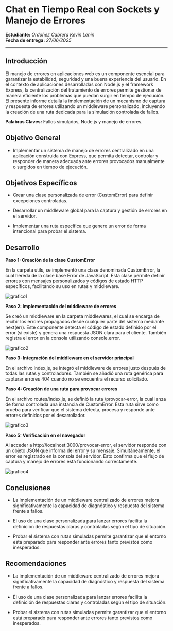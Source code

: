 #  Chat en Tiempo Real con Sockets y Manejo de Errores

**Estudiante:** _Ordoñez Cabrera Kevin Lenin_  
**Fecha de entrega:** _27/06/2025_

---

##  Introducción
El manejo de errores en aplicaciones web es un componente esencial para garantizar la estabilidad, seguridad y una buena experiencia del usuario. En el contexto de aplicaciones desarrolladas con Node.js y el framework Express, la centralización del tratamiento de errores permite gestionar de manera eficiente los problemas que puedan surgir en tiempo de ejecución. El presente informe detalla la implementación de un mecanismo de captura y respuesta de errores utilizando un middleware personalizado, incluyendo la creación de una ruta dedicada para la simulación controlada de fallos.


**Palabras Claves:** Fallos simulados, Node.js y manejo de errores.



## Objetivo General
* Implementar un sistema de manejo de errores centralizado en una aplicación construida con Express, que permita detectar, controlar y responder de manera adecuada ante errores provocados manualmente o surgidos en tiempo de ejecución.

## Objetivos Específicos
* Crear una clase personalizada de error (CustomError) para definir excepciones controladas.

* Desarrollar un middleware global para la captura y gestión de errores en el servidor.

* Implementar una ruta específica que genere un error de forma intencional para probar el sistema.




## Desarrollo

__Paso 1: Creación de la clase CustomError__

En la carpeta utils, se implementó una clase denominada CustomError, la cual hereda de la clase base Error de JavaScript. Esta clase permite definir errores con mensajes personalizados y códigos de estado HTTP específicos, facilitando su uso en rutas y middleware.


![grafico1](https://i.imgur.com/49202RM.png)


__Paso 2: Implementación del middleware de errores__

Se creó un middleware en la carpeta middlewares, el cual se encarga de recibir los errores propagados desde cualquier parte del sistema mediante next(err). Este componente detecta el código de estado definido por el error (si existe) y genera una respuesta JSON clara para el cliente. También registra el error en la consola utilizando console.error.

![grafico2](https://i.imgur.com/31NaDvq.png)

__Paso 3: Integración del middleware en el servidor principal__

En el archivo index.js, se integró el middleware de errores justo después de todas las rutas y controladores. También se añadió una ruta genérica para capturar errores 404 cuando no se encuentra el recurso solicitado.

__Paso 4: Creación de una ruta para provocar errores__

En el archivo routes/index.js, se definió la ruta /provocar-error, la cual lanza de forma controlada una instancia de CustomError. Esta ruta sirve como prueba para verificar que el sistema detecta, procesa y responde ante errores definidos por el desarrollador.

![grafico3](https://i.imgur.com/tIc8HAf.png)


__Paso 5: Verificación en el navegador__

Al acceder a http://localhost:3000/provocar-error, el servidor responde con un objeto JSON que informa del error y su mensaje. Simultáneamente, el error es registrado en la consola del servidor. Esto confirma que el flujo de captura y manejo de errores está funcionando correctamente.

![grafico4](https://i.imgur.com/uNk1Tjm.png)


## Conclusiones
* La implementación de un middleware centralizado de errores mejora significativamente la capacidad de diagnóstico y respuesta del sistema frente a fallos.

* El uso de una clase personalizada para lanzar errores facilita la definición de respuestas claras y controladas según el tipo de situación.

* Probar el sistema con rutas simuladas permite garantizar que el entorno está preparado para responder ante errores tanto previstos como inesperados.

## Recomendaciones
* La implementación de un middleware centralizado de errores mejora significativamente la capacidad de diagnóstico y respuesta del sistema frente a fallos.

* El uso de una clase personalizada para lanzar errores facilita la definición de respuestas claras y controladas según el tipo de situación.

* Probar el sistema con rutas simuladas permite garantizar que el entorno está preparado para responder ante errores tanto previstos como inesperados.


